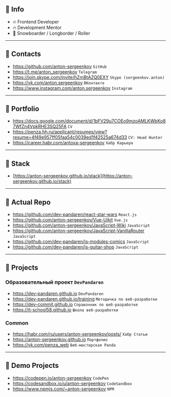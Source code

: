 ## 🔰 Info
- 🔥 Frontend Developer
- 🔥 Development Mentor
- 🐼 Snowboarder / Longborder / Roller

---

## 🔰 Contacts
- https://github.com/anton-sergeenkov `GitHub`
- https://t.me/anton_sergeenkov `Telegram`
- https://join.skype.com/invite/hZmBtAZQ0EXY `Skype (sergeenkov.anton)`
- https://vk.com/anton.sergeenkov `ВКонтакте`
- https://www.instagram.com/anton.sergeenkov `Instagram`

---

## 🔰 Portfolio
- https://docs.google.com/document/d/1bFV29u7COEo9mzoAMLKWbKo87WfZn4VpkRHE3SQ25FA `CV`
- https://penza.hh.ru/applicant/resumes/view?resume=4f49e957ff05faa54c0039ed1f42525a674d33 `CV: Head Hunter`
- https://career.habr.com/antoxa-sergeenkov `Хабр Карьера`

---

## 🔰 Stack
- [https://anton-sergeenkov.github.io/stack](https://anton-sergeenkov.github.io/stack)

---

## 🔰 Actual Repo
- https://github.com/dev-pandaren/react-star-wars `React.js`
- https://github.com/anton-sergeenkov/Vue-Uikit `Vue.js`
- https://github.com/anton-sergeenkov/JavaScript-Wiki `JavaScript`
- https://github.com/anton-sergeenkov/JavaScript-VanillaRouter `JavaScript`
- https://github.com/dev-pandaren/js-modules-comics `JavaScript`
- https://github.com/dev-pandaren/js-guitar-shop `JavaScript`

---

## 🔰 Projects

### Образовательный проект `DevPandaren`
- https://dev-pandaren.github.io `DevPandaren`
- https://dev-pandaren.github.io/training `Методичка по веб-разработке`
- https://dev-commit.github.io `Справочник по веб-разработке`
- https://it-school58.github.io `Школа веб-разработки`

### Common
- https://habr.com/ru/users/anton-sergeenkov/posts/ `Хабр Статьи`
- https://anton-sergeenkov.github.io `Портфолио`
- https://vk.com/penza_web `Веб-мастерская Panda`

---

## 🔰 Demo Projects
- https://codepen.io/anton-sergeenkov `CodePen`
- https://codesandbox.io/u/anton-sergeenkov `CodeSandbox`
- https://www.npmjs.com/~anton-sergeenkov `NPM`
